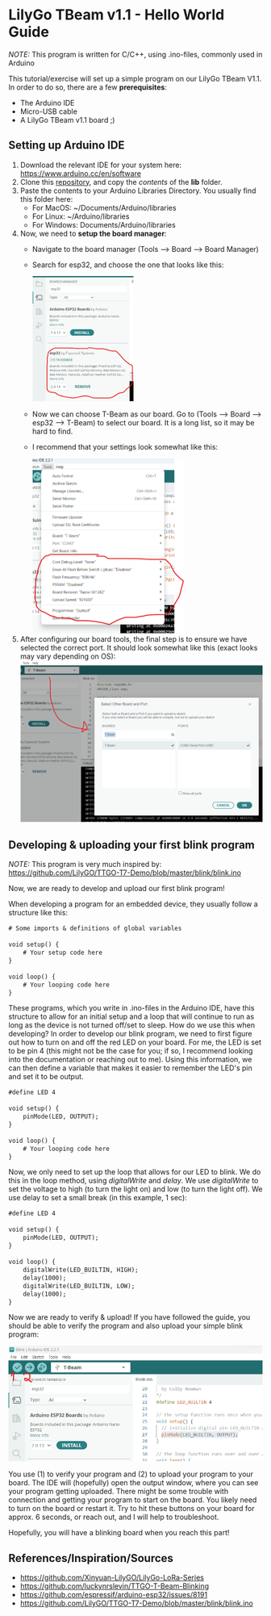 # LilyGo TBeam v1.1 - Hello World Guide

*NOTE:* This program is written for C/C++, using .ino-files, commonly used in Arduino

This tutorial/exercise will set up a simple program on our LilyGo TBeam V1.1. In order to do so, there are a few **prerequisites**:

- The Arduino IDE 
- Micro-USB cable
- A LilyGo TBeam v1.1 board ;) 

## Setting up Arduino IDE

1. Download the relevant IDE for your system here: https://www.arduino.cc/en/software
2. Clone this [repository](https://github.com/Xinyuan-LilyGO/LilyGo-LoRa-Series), and copy the *contents* of the **lib** folder.
3. Paste the contents to your Arduino Libraries Directory. You usually find this folder here:
    - For MacOS: ~/Documents/Arduino/libraries
    - For Linux: ~/Arduino/libraries
    - For Windows: Documents/Arduino/libraries
4. Now, we need to **setup the board manager**: 
    - Navigate to the board manager (Tools --> Board --> Board Manager)
    - Search for esp32, and choose the one that looks like this: 
        
        <img src="images/board_manager.png" alt="Picture of board manager" style="width:200px;"/>
    - Now we can choose T-Beam as our board. Go to (Tools --> Board --> esp32 --> T-Beam) to select our board. It is a long list, so it may be hard to find.
    - I recommend that your settings look somewhat like this:
        
        <img src="images/tools_settings.png" alt="Picture of recommended tools settings" style="width:300px;"/>
5. After configuring our board tools, the final step is to ensure we have selected the correct port. It should look somewhat like this (exact looks may vary depending on OS):
    <img src="images/port_settings.png" alt="Picture of recommended port settings" style="width:600px;"/>

## Developing & uploading your first blink program

*NOTE:* This program is very much inspired by: https://github.com/LilyGO/TTGO-T7-Demo/blob/master/blink/blink.ino 

Now, we are ready to develop and upload our first blink program!

When developing a program for an embedded device, they usually follow a structure like this:

    # Some imports & definitions of global variables

    void setup() {
        # Your setup code here
    }

    void loop() {
        # Your looping code here
    }

These programs, which you write in .ino-files in the Arduino IDE, have this structure to allow for an initial setup and a loop that will continue to run as long as the device is not turned off/set to sleep.
How do we use this when developing?
In order to develop our blink program, we need to first figure out how to turn on and off the red LED on your board. For me, the LED is set to be pin 4 (this might not be the case for you; if so, I recommend looking into the documentation or reaching out to me). Using this information, we can then define a variable that makes it easier to remember the LED's pin and set it to be output.

    #define LED 4

    void setup() {
        pinMode(LED, OUTPUT);
    }

    void loop() {
        # Your looping code here
    }

Now, we only need to set up the loop that allows for our LED to blink. We do this in the loop method, using *digitalWrite* and *delay*. We use *digitalWrite* to set the voltage to high (to turn the light on) and low (to turn the light off). We use delay to set a small break (in this example, 1 sec):

    #define LED 4

    void setup() {
        pinMode(LED, OUTPUT);
    }

    void loop() {
        digitalWrite(LED_BUILTIN, HIGH);
        delay(1000); 
        digitalWrite(LED_BUILTIN, LOW); 
        delay(1000);           
    }

Now we are ready to verify & upload! 
If you have followed the guide, you should be able to verify the program and also upload your simple blink program:

![Alt text](images/upload_verify_buttons.png)

You use (1) to verify your program and (2) to upload your program to your board.
The IDE will (hopefully) open the output window, where you can see your program getting uploaded. There might be some trouble with connection and getting your program to start on the board.
You likely need to turn on the board or restart it.
Try to hit these buttons on your board for approx. 6 seconds, or reach out, and I will help to troubleshoot.

Hopefully, you will have a blinking board when you reach this part!



## References/Inspiration/Sources
- https://github.com/Xinyuan-LilyGO/LilyGo-LoRa-Series
- https://github.com/luckynrslevin/TTGO-T-Beam-Blinking
- https://github.com/espressif/arduino-esp32/issues/8191
- https://github.com/LilyGO/TTGO-T7-Demo/blob/master/blink/blink.ino 
